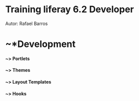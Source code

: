 # Training liferay 6.2 Developer
Autor: Rafael Barros

# ~*Development
#### ~> Portlets
#### ~> Themes
#### ~> Layout Templates
#### ~> Hooks
